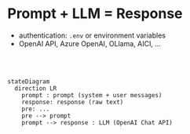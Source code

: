 
# Prompt + LLM = Response

- authentication: `.env` or environment variables
- OpenAI API, Azure OpenAI, OLlama, AICI, ...

<br/>
<br/>

```mermaid
stateDiagram
  direction LR
    prompt : prompt (system + user messages)
    response: response (raw text)
    pre: ...
    pre --> prompt
    prompt --> response : LLM (OpenAI Chat API)
```
